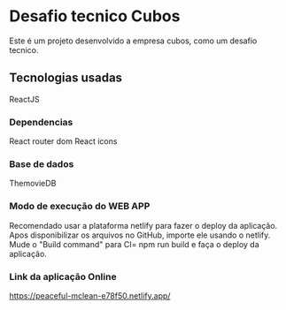 # Desafio tecnico Cubos 

Este é um projeto desenvolvido a empresa cubos, como um desafio tecnico.

## Tecnologias usadas 

ReactJS


### Dependencias

React router dom
React icons

### Base de dados

ThemovieDB

### Modo de execução do WEB APP

Recomendado usar a plataforma netlify para fazer o deploy da aplicação.
Apos disponibilizar os arquivos no GitHub, importe ele usando o netlify.
Mude o "Build command" para CI= npm run build e faça o deploy da aplicação.

### Link da aplicação Online 

https://peaceful-mclean-e78f50.netlify.app/

